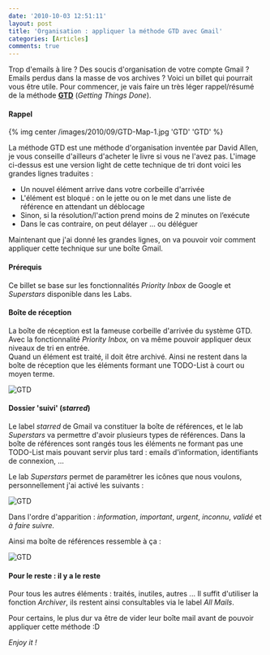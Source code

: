 ```yaml
---
date: '2010-10-03 12:51:11'
layout: post
title: 'Organisation : appliquer la méthode GTD avec Gmail'
categories: [Articles]
comments: true
---
```


Trop d'emails à lire ? Des soucis d'organisation de votre compte Gmail ? Emails perdus dans la masse de vos archives ? Voici un billet qui pourrait vous être utile.  Pour commencer, je vais faire un très léger rappel/résumé de la méthode **[GTD](http://en.wikipedia.org/wiki/Getting_Things_Done)** (_Getting Things Done_).

#### Rappel

{% img center /images/2010/09/GTD-Map-1.jpg 'GTD' 'GTD' %}

La méthode GTD est une méthode d'organisation inventée par David Allen, je vous conseille d'ailleurs d'acheter le livre si vous ne l'avez pas. L'image ci-dessus est une version light de cette technique de tri dont voici les grandes lignes traduites :
	
  * Un nouvel élément arrive dans votre corbeille d'arrivée
  * L'élément est bloqué : on le jette ou on le met dans une liste de référence en attendant un déblocage
  * Sinon, si la résolution/l'action prend moins de 2 minutes on l’exécute
  * Dans le cas contraire, on peut délayer ... ou déléguer

Maintenant que j'ai donné les grandes lignes, on va pouvoir voir comment appliquer cette technique sur une boîte Gmail.

#### Prérequis

Ce billet se base sur les fonctionnalités _Priority Inbox_ de Google et _Superstars_ disponible dans les Labs.

#### Boîte de réception

La boîte de réception est la fameuse corbeille d'arrivée du système GTD. Avec la fonctionnalité _Priority Inbox,_ on va même pouvoir appliquer deux niveaux de tri en entrée.  
Quand un élément est traité, il doit être archivé. Ainsi ne restent dans la boîte de réception que les éléments formant une TODO-List à court ou moyen terme.

![GTD](/images/2010/10/Screenshot-13-1.png)

#### Dossier 'suivi' (_starred_)

Le label _starred_ de Gmail va constituer la boîte de références, et le lab _Superstars_ va permettre d'avoir plusieurs types de références. Dans la boîte de références sont rangés tous les éléments ne formant pas une TODO-List mais pouvant servir plus tard : emails d'information, identifiants de connexion, ...

Le lab _Superstars_ permet de paramêtrer les icônes que nous voulons, personnellement j'ai activé les suivants :

![GTD](/images/2010/10/Screenshot-8-1.png)

Dans l'ordre d'apparition : _information_, _important_, _urgent_, _inconnu_, _validé_ et _à faire suivre._

Ainsi ma boîte de références ressemble à ça :

![GTD](/images/2010/10/Screenshot-14-1.png)

#### Pour le reste : il y a le reste

Pour tous les autres éléments : traités, inutiles, autres ... Il suffit d'utiliser la fonction _Archiver_, ils restent ainsi consultables via le label _All Mails_.

Pour certains, le plus dur va être de vider leur boîte mail avant de pouvoir appliquer cette méthode :D

_Enjoy it !_
